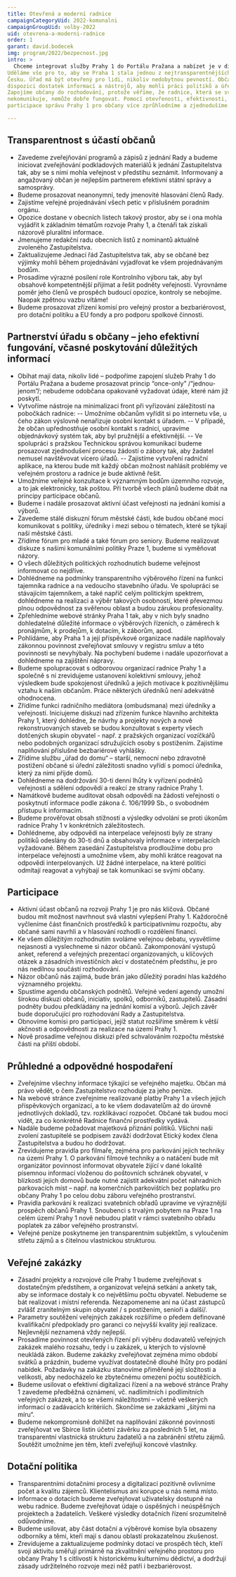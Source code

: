 ```yaml
---
title: Otevřená a moderní radnice
campaignCategoryUid: 2022-komunalni
campaignGroupUid: volby-2022
uid: otevrena-a-moderni-radnice
order: 1
garant: david.bodecek
img: program/2022/bezpecnost.jpg
intro: >
  Chceme integrovat služby Prahy 1 do Portálu Pražana a nabízet je v digitální podobě.
Uděláme vše pro to, aby se Praha 1 stala jednou z nejtransparentnějších městských částí v
Česku. Úřad má být otevřený pro lidi, nikoliv nedobytnou pevností. Občané musí mít k
dispozici dostatek informací a nástrojů, aby mohli práci politiků a úředníků kontrolovat.
Zapojíme občany do rozhodování, protože věříme, že radnice, která se svými občany
nekomunikuje, nemůže dobře fungovat. Pomocí otevřenosti, efektivnosti, digitalizace a
participace správu Prahy 1 pro občany více zprůhledníme a zjednodušíme.

---
```


## Transparentnost s účastí občanů
- Zavedeme zveřejňování programů a zápisů z jednání Rady a budeme iniciovat zveřejňování podkladových materiálů k jednání Zastupitelstva tak, aby se s nimi mohla veřejnost v předstihu seznámit. Informovaný a angažovaný občan je nejlepším partnerem efektivní státní správy a samosprávy.
- Budeme prosazovat neanonymní, tedy jmenovité hlasování členů Rady.
- Zajistíme veřejné projednávání všech petic v příslušném poradním orgánu.
- Opozice dostane v obecních listech takový prostor, aby se i ona mohla vyjádřit k základním tématům rozvoje Prahy 1, a čtenáři tak získali názorově pluralitní informace.
- Jmenujeme redakční radu obecních listů z nominantů aktuálně zvoleného Zastupitelstva.
- Zaktualizujeme Jednací řád Zastupitelstva tak, aby se občané bez výjimky mohli během projednávání vyjadřovat ke všem projednávaným bodům.
- Prosadíme výrazné posílení role Kontrolního výboru tak, aby byl obsahově kompetentnější přijímat a řešit podněty veřejnosti. Vyrovnáme poměr jeho členů ve prospěch budoucí opozice, kontroly se nebojíme. Naopak zpětnou vazbu vítáme!
- Budeme prosazovat zřízení komisí pro veřejný prostor a bezbariérovost, pro dotační politiku a EU fondy a pro podporu spolkové činnosti.

## Partnerství úřadu s občany – jeho efektivní fungování, včasné poskytování důležitých informací

- Obíhat mají data, nikoliv lidé – podpoříme zapojení služeb Prahy 1 do Portálu Pražana a budeme prosazovat princip “once-only” /“jednou-jenom”/; nebudeme odobčana opakovaně vyžadovat údaje, které nám již poskytl.
- Vytvoříme nástroje na minimalizaci front při vyřizování záležitostí na pobočkách radnice:
-- Umožníme občanům vyřídit si po internetu vše, u čeho zákon výslovně nenařizuje osobní kontakt s úřadem.
-- V případě, že občan upřednostňuje osobní kontakt s radnicí, upravíme objednávkový systém tak, aby byl pružnější a efektivnější.
-- Ve spolupráci s pražskou Technickou správou komunikací budeme prosazovat zjednodušení procesu žádostí o zábory tak, aby žadatel nemusel navštěvovat vícero úřadů.
-- Zajistíme vytvoření radniční aplikace, na kterou bude mít každý občan možnost nahlásit problémy ve veřejném prostoru a radnice je bude aktivně řešit.
- Umožníme veřejné konzultace k významným bodům územního rozvoje, a to jak elektronicky, tak poštou. Při tvorbě všech plánů budeme dbát na principy participace občanů.
- Budeme i nadále prosazovat aktivní účast veřejnosti na jednání komisí a výborů.
- Zavedeme stálé diskuzní fórum městské části, kde budou občané moci komunikovat s politiky, úředníky i mezi sebou o tématech, které se týkají naší městské části.
- Zřídíme fórum pro mladé a také fórum pro seniory. Budeme realizovat diskuze s našimi komunálními politiky Praze 1, budeme si vyměňovat názory.
- O všech důležitých politických rozhodnutích budeme veřejnost informovat co nejdříve.
- Dohlédneme na podmínky transparentního výběrového řízení na funkci tajemníka radnice a na vedoucího stavebního úřadu. Ve spolupráci se stávajícím tajemníkem, a také napříč celým politickým spektrem, dohlédneme na realizaci a výběr takových osobností, které převezmou plnou odpovědnost za svěřenou oblast a budou zárukou profesionality.
- Zpřehledníme webové stránky Praha 1 tak, aby v nich byly snadno dohledatelné důležité informace o výběrových řízeních, o záměrech k pronájmům, k prodejům, k dotacím, k záborům, apod.
- Pohlídáme, aby Praha 1 a její příspěvkové organizace nadále naplňovaly zákonnou povinnost zveřejňovat smlouvy v registru smluv a této povinnosti se nevyhýbaly. Na pochybení budeme i nadále upozorňovat a dohlédneme na zajištění nápravy.
- Budeme spolupracovat s odborovou organizací radnice Prahy 1 a společně s ní zrevidujeme ustanovení kolektivní smlouvy, jehož výsledkem bude spokojenost úředníků a jejich motivace k pozitivnějšímu vztahu k našim občanům. Práce některých úředníků není adekvátně ohodnocena.
- Zřídíme funkci radničního mediátora (ombudsmana) mezi úředníky a veřejností. Iniciujeme diskuzi nad zřízením funkce hlavního architekta Prahy 1, který dohlédne, že návrhy a projekty nových a nově rekonstruovaných staveb se budou konzultovat s experty všech dotčených skupin obyvatel - např. z pražských organizací vozíčkářů nebo podobných organizací sdružujících osoby s postižením. Zajistíme naplňování
příslušné bezbariérové vyhlášky.
- Zřídíme službu „úřad do domu“ – starší, nemocní nebo zdravotně postižení občané si úřední záležitosti snadno vyřídí s pomocí úředníka, který za nimi přijde domů.
- Dohlédneme na dodržování 30-ti denní lhůty k vyřízení podnětů veřejnosti a sdělení odpovědí a reakcí ze strany radnice Prahy 1.
- Namátkově budeme auditovat obsah odpovědí na žádosti veřejnosti o poskytnutí informace podle zákona č. 106/1999 Sb., o svobodném přístupu k informacím.
- Budeme prověřovat obsah stížností a výsledky odvolání se proti úkonům radnice Prahy 1 v konkrétních záležitostech.
- Dohlédneme, aby odpovědi na interpelace veřejnosti byly ze strany politiků odeslány do 30-ti dnů a obsahovaly informace v interpelacích vyžadované. Během zasedání Zastupitelstva prodloužíme dobu pro interpelace veřejnosti a umožníme všem, aby mohli krátce reagovat na odpovědi interpelovaných. Už žádné
interpelace, na které politici odmítají reagovat a vyhýbají se tak komunikaci se svými občany.

## Participace

- Aktivní účast občanů na rozvoji Prahy 1 je pro nás klíčová. Občané budou mít možnost navrhnout svá vlastní vylepšení Prahy 1. Každoročně vyčleníme část finančních prostředků k participativnímu rozpočtu, aby občané sami navrhli a v hlasování rozhodli o rozdělení financí.
- Ke všem důležitým rozhodnutím svoláme veřejnou debatu, vysvětlíme nejasnosti a vyslechneme si názor občanů. Zakomponování výstupů anket, referend a veřejných prezentací organizovaných, u klíčových otázek a zásadních investičních akcí v dostatečném předstihu, je pro nás nedílnou součástí rozhodování.
- Názor občanů nás zajímá, bude brán jako důležitý poradní hlas každého významného projektu.
- Spustíme agendu občanských podnětů. Veřejné vedení agendy umožní širokou diskuzi občanů, iniciativ, spolků, odborníků, zastupitelů. Zásadní podněty budou předkládány na jednání komisí a výborů. Jejich závěr bude doporučující pro rozhodování Rady a Zastupitelstva.
- Obnovíme komisi pro participaci, jejíž statut rozšíříme směrem k větší akčnosti a odpovědnosti za realizace na území Prahy 1.
- Nově prosadíme veřejnou diskuzi před schvalováním rozpočtu městské části na příští období.

## Průhledné a odpovědné hospodaření

- Zveřejníme všechny informace týkající se veřejného majetku. Občan má právo vědět, o čem Zastupitelstvo rozhoduje za jeho peníze.
- Na webové stránce zveřejníme realizované platby Prahy 1 a všech jejich příspěvkových organizací, a to ke všem dodavatelům až do úrovně jednotlivých dokladů, tzv. rozklikávací rozpočet. Občané tak budou moci vidět, za co konkrétně Radnice finanční prostředky vydává.
-  Nadále budeme požadovat majetková přiznání politiků. Všichni naši zvolení zastupitelé se podpisem zaváží dodržovat Etický kodex člena Zastupitelstva a budou ho dodržovat.
- Zrevidujeme pravidla pro filmaře, zejména pro parkování jejich techniky na území Prahy 1. O parkování filmové techniky a o natáčení bude mít organizátor povinnost informovat obyvatele žijící v dané lokalitě písemnou informací vloženou do poštovních schránek obyvatel, v blízkosti jejich domovů bude nutné zajistit
adekvátní počet náhradních parkovacích míst – např. na komerčních parkovištích bez poplatku pro občany Prahy 1 po celou dobu záboru veřejného prostranství.
- Pravidla parkování k realizaci svatebních obřadů upravíme ve výraznější prospěch občanů Prahy 1. Snoubenci s trvalým pobytem na Praze 1 na celém území Prahy 1 nově nebudou platit v rámci svatebního obřadu poplatek za zábor veřejného prostranství.
- Veřejné peníze poskytneme jen transparentním subjektům, s vyloučením střetu zájmů a s čitelnou vlastnickou strukturou.

## Veřejné zakázky

- Zásadní projekty a rozvojové cíle Prahy 1 budeme zveřejňovat s dostatečným předstihem, a organizovat veřejná setkání a ankety tak, aby se informace dostaly k co největšímu počtu obyvatel. Nebudeme se bát realizovat i místní referenda. Nezapomeneme ani na účast zástupců zvlášť zranitelným skupin obyvatel / s postižením, senioři a další/.
- Parametry soutěžení veřejných zakázek rozšíříme o předem definované kvalifikační předpoklady pro garanci co nejvyšší kvality její realizace. Nejlevnější neznamená vždy nejlepší.
- Prosadíme povinnost otevřených řízení při výběru dodavatelů veřejných zakázek malého rozsahu, tedy i u zakázek, u kterých to výslovně neukládá zákon. Budeme zakázky zveřejňovat zejména mimo období svátků a prázdnin, budeme využívat dostatečně dlouhé lhůty pro podání nabídek. Požadavky na zakázku stanovíme přiměřeně její složitosti a velikosti, aby nedocházelo ke zbytečnému omezení počtu soutěžících.
- Budeme usilovat o efektivní digitalizaci řízení a na webové stránce Prahy 1 zavedeme předběžná oznámení, vč. nadlimitních i podlimitních veřejných zakázek, a to se všemi náležitostmi – včetně veškerých informací o zadávacích kritériích. Skončíme se zakázkami „šitými na míru“.
- Budeme nekompromisně dohlížet na naplňování zákonné povinnosti zveřejňovat ve Sbírce listin účetní závěrku za posledních 5 let, na transparentní vlastnická strukturu žadatelů a na zabránění střetu zájmů. Soutěžit umožníme jen těm, kteří zveřejňují koncové vlastníky.

## Dotační politika

- Transparentními dotačními procesy a digitalizací pozitivně ovlivníme počet a kvalitu zájemců. Klientelismus ani korupce u nás nemá místo.
- Informace o dotacích budeme zveřejňovat uživatelsky dostupně na webu radnice. Budeme zveřejňovat údaje o úspěšných i neúspěšných projektech a žadatelích. Veškeré výsledky dotačních řízení srozumitelně odůvodníme.
- Budeme usilovat, aby část dotační a výběrové komise byla obsazeny odborníky a těmi, kteří mají s danou oblastí prokazatelnou zkušenost.
- Zrevidujeme a zaktualizujeme podmínky dotací ve prospěch těch, kteří svoji aktivitu směřují primárně na zkvalitnění veřejného prostoru pro občany Prahy 1 s citlivostí k historickému kulturnímu dědictví, a dodržují zásady udržitelného rozvoje mezi něž patří i bezbariérovost.
